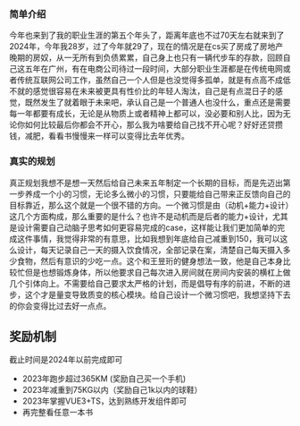 ### 简单介绍

今年也来到了我的职业生涯的第五个年头了，距离年底也不过70天左右就来到了2024年，今年我28岁，过了今年就29了，现在的情况是在cs买了房成了房地产晚期的房奴，从一无所有到负债累累，自己身上也只有一辆代步车的存款，回顾自己这五年在广州，有在电商公司待过一段时间，大部分职业生涯都是在传统电网或者传统互联网公司工作，虽然自己一个人但是也没觉得多孤单，就是有点高不成低不就的感觉很容易在未来被更具有性价比的年轻人淘汰，自己是有点混日子的感觉，既然发生了就着眼于未来吧，承认自己是一个普通人也没什么，重点还是需要每一年都要有成长，无论是从物质上或者精神上都可以，没必要和别人比，因为无论你如何比较最后你都会不开心，那么我为啥要给自己找不开心呢？好好还贷攒钱，减肥，看看书慢慢来一样可以变得比去年优秀。

### 真实的规划

真正规划我想不是想一天然后给自己未来五年制定一个长期的目标，而是先迈出第一步养成一个小的习惯，无论多么微小的习惯，只要能给自己带来正反馈向自己的目标靠近，那么这个就是一个很不错的方向。一个微习惯是由（动机+能力+设计）这几个方面构成，那么重要的是什么？也许不是动机而是后者的能力+设计，尤其是设计需要自己动脑子思考如何更容易完成的case，这样能让我们更加简单的完成这件事情，我觉得非常的有意思，比如我想到年底给自己减重到150，我可以这么设计，每天记录自己一天的摄入饮食情况，全部记录在案，清楚自己每天摄入多少食物，然后有意识的少吃一点。这个和王昱珩的健身想法一致，他是自己本身比较忙但是也想锻炼身体，所以他要求自己每次进入房间就在房间内安装的横杠上做几个引体向上。不需要给自己要求太严格的计划，而是倡导有序的前进，不断的进步，这个才是量变导致质变的核心模块。给自己设计一个微习惯吧，我想坚持下去的你会变得比过去好一点点。

## 奖励机制

截止时间是2024年以前完成即可
- 2023年跑步超过365KM (奖励自己买一个手机)
- 2023年减重到75KG以内（奖励自己1k以内的球鞋）
- 2023年掌握VUE3+TS，达到熟练开发组件即可
- 再完整看任意一本书
